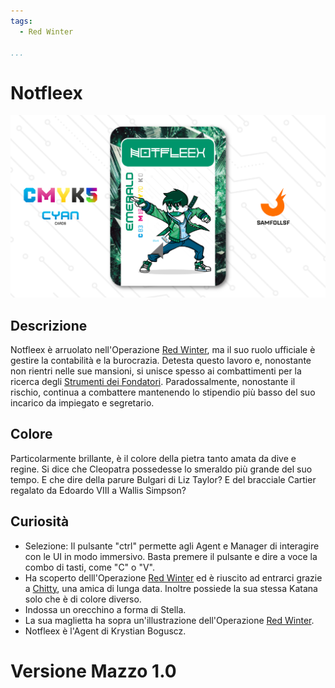 ```yaml
---
tags:
  - Red Winter

...
```


# Notfleex

![notfleex](../eg/C/notfleex.jpg)

## Descrizione

Notfleex è arruolato nell'Operazione [Red Winter](../Magenta/alesdreams.md), ma il suo ruolo ufficiale è gestire la contabilità e la burocrazia. Detesta questo lavoro e, nonostante non rientri nelle sue mansioni, si unisce spesso ai combattimenti per la ricerca degli [Strumenti dei Fondatori](../Remix/tool.md). Paradossalmente, nonostante il rischio, continua a combattere mantenendo lo stipendio più basso del suo incarico da impiegato e segretario.

## Colore

Particolarmente brillante, è il colore della pietra tanto amata da dive e regine. Si dice che Cleopatra possedesse lo smeraldo più grande del suo tempo. E che dire della parure Bulgari di Liz Taylor? E del bracciale Cartier regalato da Edoardo VIII a Wallis Simpson?

## Curiosità

- Selezione: Il pulsante "ctrl" permette agli Agent e Manager di interagire con le UI in modo immersivo. Basta premere il pulsante e dire a voce la combo di tasti, come "C" o "V".
- Ha scoperto delll'Operazione [Red Winter](../Magenta/alesdreams.md) ed è riuscito ad entrarci grazie a [Chitty](../Magenta/chitty.md), una amica di lunga data. Inoltre possiede la sua stessa Katana solo che è di colore diverso.
- Indossa un orecchino a forma di Stella.
- La sua maglietta ha sopra un'illustrazione dell'Operazione [Red Winter](../Magenta/alesdreams.md).
- Notfleex è l'Agent di Krystian Boguscz.

# Versione Mazzo 1.0